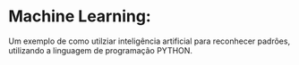 # Machine Learning:
Um exemplo de como utilziar inteligência artificial para reconhecer padrôes, utilizando a linguagem de programação PYTHON.
